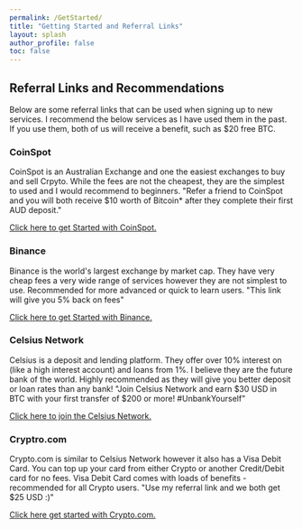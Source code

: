 ```yaml
---
permalink: /GetStarted/
title: "Getting Started and Referral Links"
layout: splash
author_profile: false
toc: false
---
```


## Referral Links and Recommendations

Below are some referral links that can be used when signing up to new services. I recommend the below services as I have used them in the past. 
If you use them, both of us will receive a benefit, such as $20 free BTC.

### CoinSpot
CoinSpot is an Australian Exchange and one the easiest exchanges to buy and sell Crpyto. While the fees are not the cheapest, they are the simplest to used and I would recommend to beginners. 
"Refer a friend to CoinSpot and you will both receive $10 worth of Bitcoin* after they complete their first AUD deposit."

<a href="https://www.coinspot.com.au?affiliate=R8UBQA"> Click here to get Started with CoinSpot.</a>


### Binance
Binance is the world's largest exchange by market cap. They have very cheap fees a very wide range of services however they are not simplest to use. Recommended for more advanced or quick to learn users. 
"This link will give you 5% back on fees"

<a href="https://www.binance.com/en-AU/register?ref=ICX9L9FZ">Click here to get Started with Binance.</a>


### Celsius Network
Celsius is a deposit and lending platform. They offer over 10% interest on (like a high interest account) and loans from 1%. I believe they are the future bank of the world. 
Highly recommended as they will give you better deposit or loan rates than any bank!
"Join Celsius Network and earn $30 USD in BTC with your first transfer of $200 or more! #UnbankYourself"

<a href="https://celsiusnetwork.app.link/194223258a">Click here to join the Celsius Network.</a>

 
### Cryptro.com
Crypto.com is similar to Celsius Network however it also has a Visa Debit Card. You can top up your card from either Crypto or another Credit/Debit card for no fees. Visa Debit Card comes with loads of benefits - recommended for all Crypto users. "Use my referral link and we both get $25 USD :)"

<a href="https://crypto.com/app/yn1qus5o17">Click here get started with Crypto.com.</a>

